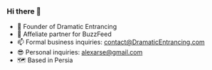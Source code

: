 ### Hi there 👋

<!--
**AlexArse/AlexArse** is a ✨ _special_ ✨ repository because its `README.md` (this file) appears on your GitHub profile.
 -->

- 🌱 Founder of Dramatic Entrancing
- 👯 Affeliate partner for BuzzFeed
- 📫 Formal business inquiries: contact@DramaticEntrancing.com
- 😎 Personal inquiries: alexarse@gmail.com
- 🗺 Based in Persia
